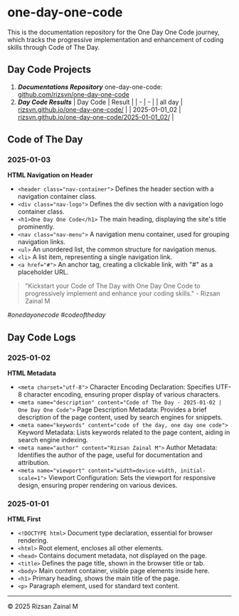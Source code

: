 # one-day-one-code
This is the documentation repository for the One Day One Code journey, which tracks the progressive implementation and enhancement of coding skills through Code of The Day.

## Day Code Projects
1. ***Documentations Repository***
   one-day-one-code: [github.com/rizsvn/one-day-one-code](https://github.com/rizsvn/one-day-one-code)
2. ***Day Code Results***
   | Day Code | Result |
   | - | - |
   | all day | [rizsvn.github.io/one-day-one-code/](https://rizsvn.github.io/one-day-one-code/) |
   | 2025-01-01_02 | [rizsvn.github.io/one-day-one-code/2025-01-01_02/](https://rizsvn.github.io/one-day-one-code/2025-01-01_02/) |

## Code of The Day
### 2025-01-03
**HTML Navigation on Header**
- `<header class="nav-container">`
  Defines the header section with a navigation container class.
- `<div class="nav-logo">`
  Defines the div section with a navigation logo container class.
- `<h1>One Day One Code</h1>`
  The main heading, displaying the site's title prominently.
- `<nav class="nav-menu">`
  A navigation menu container, used for grouping navigation links.
- `<ul>`
  An unordered list, the common structure for navigation menus.
- `<li>`
  A list item, representing a single navigation link.
- `<a href="#">`
  An anchor tag, creating a clickable link, with "#" as a placeholder URL.

> "Kickstart your Code of The Day with One Day One Code to progressively implement and enhance your coding skills." - Rizsan Zainal M

*#onedayonecode* *#codeoftheday*

## Day Code Logs
### 2025-01-02
**HTML Metadata**
- `<meta charset="utf-8">`
  Character Encoding Declaration: Specifies UTF-8 character encoding, ensuring proper display of various characters.
- `<meta name="description" content="Code of The Day - 2025-01-02 | One Day One Code">`
  Page Description Metadata: Provides a brief description of the page content, used by search engines for snippets.
- `<meta name="keywords" content="code of the day, one day one code">`
  Keyword Metadata: Lists keywords related to the page content, aiding in search engine indexing.
- `<meta name="author" content="Rizsan Zainal M">`
  Author Metadata: Identifies the author of the page, useful for documentation and attribution.
- `<meta name="viewport" content="width=device-width, initial-scale=1">`
  Viewport Configuration: Sets the viewport for responsive design, ensuring proper rendering on various devices.

### 2025-01-01
**HTML First**
- `<!DOCTYPE html>`
  Document type declaration, essential for browser rendering.
- `<html>`
  Root element, encloses all other elements.
- `<head>`
  Contains document metadata, not displayed on the page.
- `<title>`
  Defines the page title, shown in the browser title or tab.
- `<body>`
  Main content container, visible page elements inside here.
- `<h1>`
  Primary heading, shows the main title of the page.
- `<p>`
  Paragraph element, used for standard text content.

---

© 2025 Rizsan Zainal M
